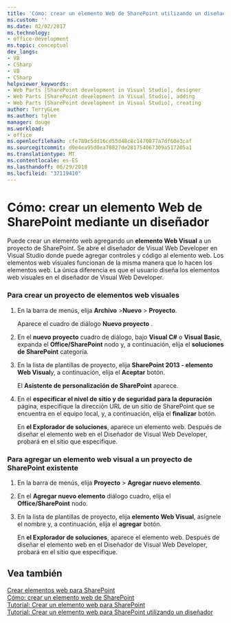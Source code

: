 ```yaml
---
title: 'Cómo: crear un elemento Web de SharePoint utilizando un diseñador | Microsoft Docs'
ms.custom: ''
ms.date: 02/02/2017
ms.technology:
- office-development
ms.topic: conceptual
dev_langs:
- VB
- CSharp
- VB
- CSharp
helpviewer_keywords:
- Web Parts [SharePoint development in Visual Studio], designer
- Web Parts [SharePoint development in Visual Studio], adding
- Web Parts [SharePoint development in Visual Studio], creating
author: TerryGLee
ms.author: tglee
manager: douge
ms.workload:
- office
ms.openlocfilehash: cfe789c5dd16cd55d48c8c1470877a7df60e3caf
ms.sourcegitcommit: d9e4ea95d0ea70827de281754067309a517205a1
ms.translationtype: MT
ms.contentlocale: es-ES
ms.lasthandoff: 06/29/2018
ms.locfileid: "37119410"
---
```

# <a name="how-to-create-a-sharepoint-web-part-by-using-a-designer"></a>Cómo: crear un elemento Web de SharePoint mediante un diseñador
  Puede crear un elemento web agregando un **elemento Web Visual** a un proyecto de SharePoint. Se abre el diseñador de Visual Web Developer en Visual Studio donde puede agregar controles y código al elemento web. Los elementos web visuales funcionan de la misma manera que lo hacen los elementos web. La única diferencia es que el usuario diseña los elementos web visuales en el diseñador de Visual Web Developer.  
  
### <a name="to-create-a-project-for-visual-web-parts"></a>Para crear un proyecto de elementos web visuales  
  
1.  En la barra de menús, elija **Archivo** >**Nuevo** > **Proyecto**.  
  
     Aparece el cuadro de diálogo **Nuevo proyecto** .  
  
2.  En el **nuevo proyecto** cuadro de diálogo, bajo **Visual C#** o **Visual Basic**, expanda el **Office/SharePoint** nodo y, a continuación, elija el **soluciones de SharePoint** categoría.  
  
3.  En la lista de plantillas de proyecto, elija **SharePoint 2013 - elemento Web Visual**y, a continuación, elija el **Aceptar** botón.  
  
     El **Asistente de personalización de SharePoint** aparece.  
  
4.  En el **especificar el nivel de sitio y de seguridad para la depuración** página, especifique la dirección URL de un sitio de SharePoint que se encuentra en el equipo local, y, a continuación, elija el **finalizar** botón.  
  
     En **el Explorador de soluciones**, aparece un elemento web. Después de diseñar el elemento web en el Diseñador de Visual Web Developer, probará en el sitio que especifique.  
  
### <a name="to-add-a-visual-web-part-to-an-existing-sharepoint-project"></a>Para agregar un elemento web visual a un proyecto de SharePoint existente  
  
1.  En la barra de menús, elija **Proyecto** >  **Agregar nuevo elemento**.  
  
2.  En el **Agregar nuevo elemento** diálogo cuadro, elija el **Office/SharePoint** nodo.  
  
3.  En la lista de plantillas de proyecto, elija **elemento Web Visual**, asígnele el nombre y, a continuación, elija el **agregar** botón.  
  
     En **el Explorador de soluciones**, aparece el elemento web. Después de diseñar el elemento web en el Diseñador de Visual Web Developer, probará en el sitio que especifique.  
  
## <a name="see-also"></a>Vea también
 [Crear elementos web para SharePoint](../sharepoint/creating-web-parts-for-sharepoint.md)   
 [Cómo: crear un elemento web de SharePoint](../sharepoint/how-to-create-a-sharepoint-web-part.md)   
 [Tutorial: Crear un elemento web para SharePoint](../sharepoint/walkthrough-creating-a-web-part-for-sharepoint.md)   
 [Tutorial: Crear un elemento web para SharePoint utilizando un diseñador](../sharepoint/walkthrough-creating-a-web-part-for-sharepoint-by-using-a-designer.md)  
  
  
